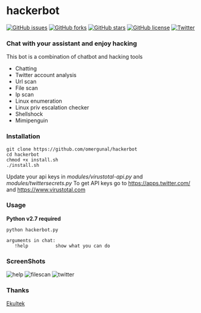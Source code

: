 

# hackerbot
[![GitHub issues](https://img.shields.io/github/issues/omergunal/hackerbot.svg)](https://github.com/omergunal/hackerbot/issues)
[![GitHub forks](https://img.shields.io/github/forks/omergunal/hackerbot.svg)](https://github.com/omergunal/hackerbot/network)
[![GitHub stars](https://img.shields.io/github/stars/omergunal/hackerbot.svg)](https://github.com/omergunal/hackerbot/stargazers)
[![GitHub license](https://img.shields.io/github/license/omergunal/hackerbot.svg)](https://github.com/omergunal/hackerbot/blob/master/LICENSE)
[![Twitter](https://img.shields.io/twitter/url/https/github.com/omergunal/hackerbot.svg?style=social)](https://twitter.com/intent/tweet?text=Wow:&url=https%3A%2F%2Fgithub.com%2Fomergunal%2Fhackerbot)

### Chat with your assistant and enjoy hacking
This bot is a combination of chatbot and hacking tools
* Chatting
* Twitter account analysis
* Url scan
* File scan
* Ip scan
* Linux enumeration
* Linux priv escalation checker
* Shellshock
* Mimipenguin

### Installation
```
git clone https://github.com/omergunal/hackerbot
cd hackerbot
chmod +x install.sh
./install.sh
```
 Update your api keys in _modules/virustotal-api.py_ and _modules/twittersecrets.py_
 To get API keys go to https://apps.twitter.com/ and https://www.virustotal.com
 
 ### Usage
 **Python v2.7 required**
 
 ```
 python hackerbot.py
 
 arguments in chat:
    !help          show what you can do
```

### ScreenShots
![help](https://github.com/omergunal/hackerbot/blob/master/img/11.png)
![filescan](https://github.com/omergunal/hackerbot/blob/master/img/33.png)
![twitter](https://github.com/omergunal/hackerbot/blob/master/img/22.png)

### Thanks
[Ekultek](https://github.com/Ekultek)
